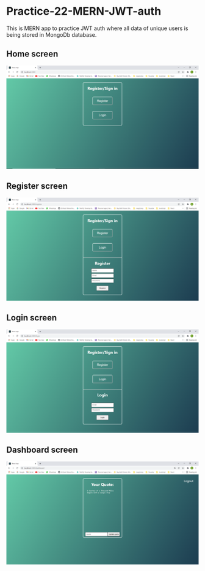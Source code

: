 # Practice-22-MERN-JWT-auth
This is MERN app to practice JWT auth where all data of unique users is being stored in MongoDb database.

## Home screen
![Home screen](https://github.com/Naman-Saxena1/Practice-22-MERN-JWT-auth/blob/main/screenshots/HomeScreen.PNG)

## Register screen
![Register screen](https://github.com/Naman-Saxena1/Practice-22-MERN-JWT-auth/blob/main/screenshots/RegisterScreen.PNG)

## Login screen
![Login screen](https://github.com/Naman-Saxena1/Practice-22-MERN-JWT-auth/blob/main/screenshots/LoginScreen.PNG)

## Dashboard screen
![Dashboard screen](https://github.com/Naman-Saxena1/Practice-22-MERN-JWT-auth/blob/main/screenshots/DashboardScreen.PNG)
